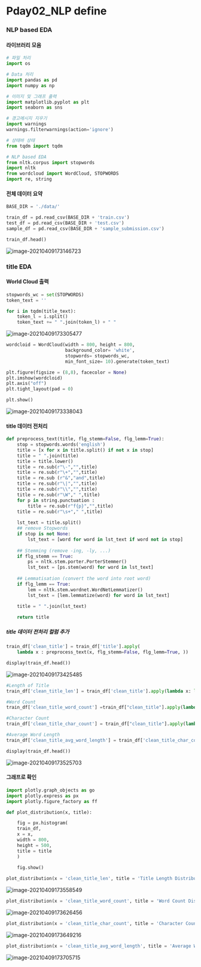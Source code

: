 # Pday02_NLP define



### NLP based EDA

#### 라이브러리 모음

```python
# 파일 처리
import os

# Data 처리
import pandas as pd
import numpy as np

# 이미지 및 그래프 출력
import matplotlib.pyplot as plt
import seaborn as sns

# 경고메시지 지우기
import warnings
warnings.filterwarnings(action='ignore')

# 상태바 상태
from tqdm import tqdm

# NLP based EDA
from nltk.corpus import stopwords
import nltk
from wordcloud import WordCloud, STOPWORDS
import re, string
```



#### 전체 데이터 요약

```python
BASE_DIR = './data/'

train_df = pd.read_csv(BASE_DIR + 'train.csv')
test_df = pd.read_csv(BASE_DIR + 'test.csv')
sample_df = pd.read_csv(BASE_DIR + 'sample_submission.csv')
```

```python
train_df.head()
```

![image-20210409173146723](md-images/image-20210409173146723.png)



### title EDA

#### World Cloud 출력

```python
stopwords_wc = set(STOPWORDS)
token_text = ''

for i in tqdm(title_text):
    token_l = i.split()
    token_text += " ".join(token_l) + " "
```

![image-20210409173305477](md-images/image-20210409173305477.png)



```python
wordcloid = WordCloud(width = 800, height = 800,
                      background_color= 'white',
                      stopwords= stopwords_wc,
                      min_font_size= 10).generate(token_text)

plt.figure(figsize = (8,8), facecolor = None)
plt.imshow(wordcloid)
plt.axis("off")
plt.tight_layout(pad = 0)

plt.show()
```

![image-20210409173338043](md-images/image-20210409173338043.png)



#### title 데이터 전처리

```python
def preprocess_text(title, flg_stemm=False, flg_lemm=True):
    stop = stopwords.words('english')
    title = [x for x in title.split() if not x in stop]
    title = " ".join(title)
    title = title.lower()
    title = re.sub(r"\-","",title)
    title = re.sub(r"\+","",title)
    title = re.sub (r"&","and",title)
    title = re.sub(r"\|","",title)
    title = re.sub(r"\\","",title)
    title = re.sub(r"\W"," ",title)
    for p in string.punctuation :
        title = re.sub(r"f{p}","",title)
    title = re.sub(r"\s+"," ",title)
    
    lst_text = title.split()
    ## remove Stopwords
    if stop is not None:
        lst_text = [word for word in lst_text if word not in stop]
                
    ## Stemming (remove -ing, -ly, ...)
    if flg_stemm == True:
        ps = nltk.stem.porter.PorterStemmer()
        lst_text = [ps.stem(word) for word in lst_text]
                
    ## Lemmatisation (convert the word into root word)
    if flg_lemm == True:
        lem = nltk.stem.wordnet.WordNetLemmatizer()    
        lst_text = [lem.lemmatize(word) for word in lst_text]
            
    title = " ".join(lst_text)

    return title
```



##### title 데이터 전처리 컬럼 추가

```python
train_df['clean_title'] = train_df['title'].apply(
    lambda x : preprocess_text(x, flg_stemm=False, flg_lemm=True, ))
```

```python
display(train_df.head())
```

![image-20210409173425485](md-images/image-20210409173425485.png)




```python
#Length of Title
train_df['clean_title_len'] = train_df['clean_title'].apply(lambda x: len(x))
```

```python
#Word Count
train_df['clean_title_word_count'] =train_df["clean_title"].apply(lambda x: len(str(x).split(" ")))
```

```python
#Character Count
train_df['clean_title_char_count'] = train_df["clean_title"].apply(lambda x: sum(len(word) for word in str(x).split(" ")))
```

```python
#Average Word Length
train_df['clean_title_avg_word_length'] = train_df['clean_title_char_count'] / train_df['clean_title_word_count']
```

```python
display(train_df.head())
```

![image-20210409173525703](md-images/image-20210409173525703.png)



#### 그래프로 확인

```python
import plotly.graph_objects as go
import plotly.express as px
import plotly.figure_factory as ff

def plot_distribution(x, title):

    fig = px.histogram(
    train_df, 
    x = x,
    width = 800,
    height = 500,
    title = title
    )
    
    fig.show()
```

```python
plot_distribution(x = 'clean_title_len', title = 'Title Length Distribution')
```

![image-20210409173558549](md-images/image-20210409173558549.png)

```python
plot_distribution(x = 'clean_title_word_count', title = 'Word Count Distribution')
```

![image-20210409173626456](md-images/image-20210409173626456.png)

```python
plot_distribution(x = 'clean_title_char_count', title = 'Character Count Distribution')
```

![image-20210409173649216](md-images/image-20210409173649216.png)

```python
plot_distribution(x = 'clean_title_avg_word_length', title = 'Average Word Length Distribution')
```

![image-20210409173705715](md-images/image-20210409173705715.png)